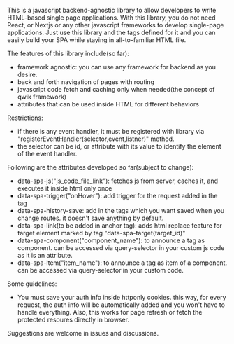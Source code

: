 This is a javascript backend-agnostic library to allow developers to write HTML-based single page applications.
With this library, you do not need React, or Nextjs or any other javascript frameworks to develop single-page applications. Just use this library and the tags defined for it and you can easily build your SPA while staying in all-to-familiar HTML file.

The features of this library include(so far):
- framework agnostic: you can use any framework for backend as you desire.
- back and forth navigation of pages with routing
- javascript code fetch and caching only when needed(the concept of qwik framework)
- attributes that can be used inside HTML for different behaviors

Restrictions:
- if there is any event handler, it must be registered with library via "registerEventHandler(selector,event,listner)" method.
- the selector can be id, or attribute with its value to identify the element of the event handler. 

Following are the attributes developed so far(subject to change):
- data-spa-js("js_code_file_link"): fetches js from server, caches it, and executes it inside html only once
- data-spa-trigger("onHover"): add trigger for the request added in the tag
- data-spa-history-save: add in the tags which you want saved when you change routes. it doesn't save anything by default.
- data-spa-link(to be added in anchor tag): adds html replace feature for target element marked by tag "data-spa-target(target_id)"
- data-spa-component("component_name"): to announce a tag as component. can be accessed via query-selector in your custom js code as it is an attribute.
- data-spa-item("item_name"): to announce a tag as item of a component. can be accessed via query-selector in your custom code.

Some guidelines:
- You must save your auth info inside httponly cookies. this way, for every request, the auth info will be automatically added and you won't have to handle everything. Also, this works for page refresh or fetch the protected resoures directly in browser.

Suggestions are welcome in issues and discussions.
